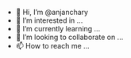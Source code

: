 - 👋 Hi, I’m @anjanchary
- 👀 I’m interested in ...
- 🌱 I’m currently learning ...
- 💞️ I’m looking to collaborate on ...
- 📫 How to reach me ...

<!---
anjanchary/anjanchary is a ✨ special ✨ repository because its `README.md` (this file) appears on your GitHub profile.
You can click the Preview link to take a look at your changes.
--->

